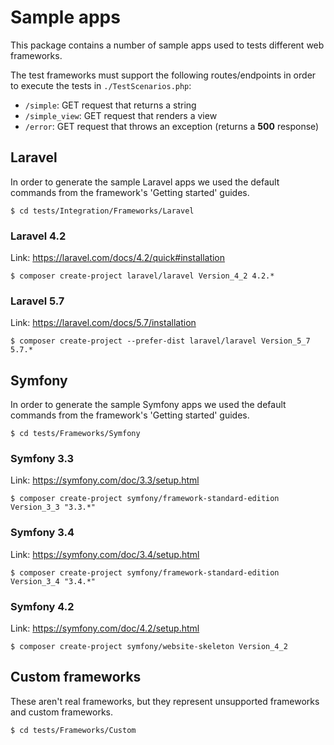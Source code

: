 # Sample apps

This package contains a number of sample apps used to tests different web frameworks.

The test frameworks must support the following routes/endpoints in order to execute the tests in `./TestScenarios.php`:

* `/simple`: GET request that returns a string
* `/simple_view`: GET request that renders a view
* `/error`: GET request that throws an exception (returns a **500** response)

## Laravel

In order to generate the sample Laravel apps we used the default commands from the framework's 'Getting started' guides.

    $ cd tests/Integration/Frameworks/Laravel

### Laravel 4.2

Link: https://laravel.com/docs/4.2/quick#installation

    $ composer create-project laravel/laravel Version_4_2 4.2.*

### Laravel 5.7

Link: https://laravel.com/docs/5.7/installation

    $ composer create-project --prefer-dist laravel/laravel Version_5_7 5.7.*

## Symfony

In order to generate the sample Symfony apps we used the default commands from the framework's 'Getting started' guides.

    $ cd tests/Frameworks/Symfony

### Symfony 3.3

Link: https://symfony.com/doc/3.3/setup.html

    $ composer create-project symfony/framework-standard-edition Version_3_3 "3.3.*"

### Symfony 3.4

Link: https://symfony.com/doc/3.4/setup.html

    $ composer create-project symfony/framework-standard-edition Version_3_4 "3.4.*"

### Symfony 4.2

Link: https://symfony.com/doc/4.2/setup.html

    $ composer create-project symfony/website-skeleton Version_4_2

## Custom frameworks

These aren't real frameworks, but they represent unsupported frameworks and custom frameworks.

    $ cd tests/Frameworks/Custom
